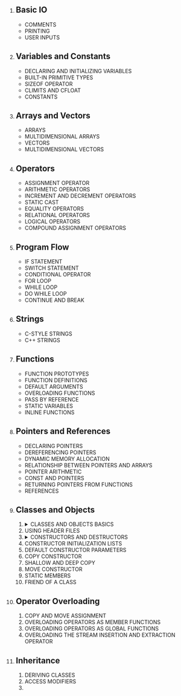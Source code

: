 <ol>
    <li>
        <h2>Basic IO</h2>
        <ul>
            <li>COMMENTS</li>
            <li>PRINTING</li>
            <li>USER INPUTS</li>
        </ul>
    </li>
    <li>
        <h2>Variables and Constants</h2>
        <ul>
            <li>DECLARING AND INITIALIZING VARIABLES</li>
            <li>BUILT-IN PRIMITIVE TYPES</li>
            <li>SIZEOF OPERATOR</li>
            <li>CLIMITS AND CFLOAT</li>
            <li>CONSTANTS</li>
        </ul>
    </li>
    <li>
        <h2>Arrays and Vectors</h2>
        <ul>
            <li>ARRAYS</li>
            <li>MULTIDIMENSIONAL ARRAYS</li>
            <li>VECTORS</li>
            <li>MULTIDIMENSIONAL VECTORS</li>
        </ul>
    </li>
    <li>
        <h2>Operators</h2>
        <ul>
            <li>ASSIGNMENT OPERATOR</li>
            <li>ARITHMETIC OPERATORS</li>
            <li>INCREMENT AND DECREMENT OPERATORS</li>
            <li>STATIC CAST</li>
            <li>EQUALITY OPERATORS</li>
            <li>RELATIONAL OPERATORS</li>
            <li>LOGICAL OPERATORS</li>
            <li>COMPOUND ASSIGNMENT OPERATORS</li>
        </ul>
    </li>
    <li>
        <h2>Program Flow</h2>
        <ul>
            <li>IF STATEMENT</li>
            <li>SWITCH STATEMENT</li>
            <li>CONDITIONAL OPERATOR</li>
            <li>FOR LOOP</li>
            <li>WHILE LOOP</li>
            <li>DO WHILE LOOP</li>
            <li>CONTINUE AND BREAK</li>
        </ul>
    </li>
    <li>
        <h2>Strings</h2>
        <ul>
            <li>C-STYLE STRINGS</li>
            <li>C++ STRINGS</li>
        </ul>
    </li>
    <li>
        <h2>Functions</h2>
        <ul>
            <li>FUNCTION PROTOTYPES</li>
            <li>FUNCTION DEFINITIONS</li>
            <li>DEFAULT ARGUMENTS</li>
            <li>OVERLOADING FUNCTIONS</li>
            <li>PASS BY REFERENCE</li>
            <li>STATIC VARIABLES</li>
            <li>INLINE FUNCTIONS</li>
        </ul>
    </li>
    <li>
        <h2>Pointers and References</h2>
        <ul>
            <li>DECLARING POINTERS</li>
            <li>DEREFERENCING POINTERS</li>
            <li>DYNAMIC MEMORY ALLOCATION</li>
            <li>RELATIONSHIP BETWEEN POINTERS AND ARRAYS</li>
            <li>POINTER ARITHMETIC</li>
            <li>CONST AND POINTERS</li>
            <li>RETURNING POINTERS FROM FUNCTIONS</li>
            <li>REFERENCES</li>
        </ul>
    </li>
    <li>
        <h2>Classes and Objects</h2>
        <ol style="list-style-type:decimal;">
            <li>
                <details>
                    <summary>CLASSES AND OBJECTS BASICS</summary>
                    <ul>
                        <li>DECLARING A SIMPLE CLASS</li>
                        <li>CREATING AN OBJECT</li>
                        <li>ACCESSING CLASS MEMBERS</li>
                        <li>ACCESS MODIFIERS</li>
                    </ul>
                </details>
            </li>
            <li>USING HEADER FILES</li>
            <li>
                <details>
                    <summary>CONSTRUCTORS AND DESTRUCTORS</summary>
                    <ul>
                        <li>DECLARING CONSTRUCTORS</li>
                        <li>EXPLICIT KEYWORD</li>
                        <li>DECLARING THE DESTRUCTOR</li>
                    </ul>
                </details>
            </li>
            <li>CONSTRUCTOR INITIALIZATION LISTS</li>
            <li>DEFAULT CONSTRUCTOR PARAMETERS</li>
            <li>COPY CONSTRUCTOR</li>
            <li>SHALLOW AND DEEP COPY</li>
            <li>MOVE CONSTRUCTOR</li>
            <li>STATIC MEMBERS</li>
            <li>FRIEND OF A CLASS</li>
        </ol>
    </li>
    <li>
        <h2>Operator Overloading</h2>
        <ol style="list-style-type:decimal;">
            <li>COPY AND MOVE ASSIGNMENT</li>
            <li>OVERLOADING OPERATORS AS MEMBER FUNCTIONS</li>
            <li>OVERLOADING OPERATORS AS GLOBAL FUNCTIONS</li>
            <li>OVERLOADING THE STREAM INSERTION AND EXTRACTION OPERATOR</li>
        </ol>
    </li>
    <li>
        <h2>Inheritance</h2>
        <ol style="list-style-type:decimal;">
            <li>DERIVING CLASSES</li>
            <li>ACCESS MODIFIERS</li>
            <li></li>
        </ol>
    </li>
</ol>